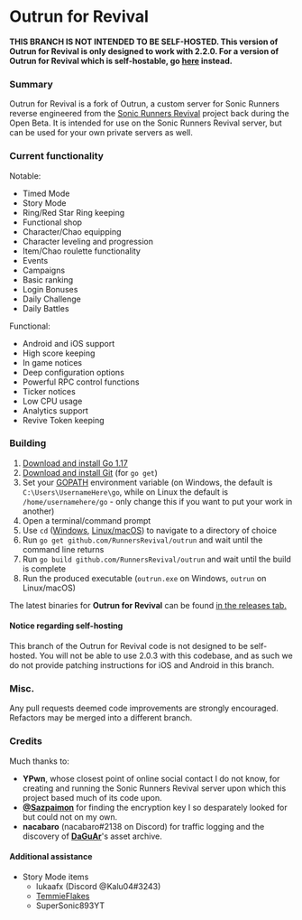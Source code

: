 # Outrun for Revival

**THIS BRANCH IS NOT INTENDED TO BE SELF-HOSTED. This version of Outrun for Revival is only designed to work with 2.2.0. For a version of Outrun for Revival which is self-hostable, go [here](https://github.com/RunnersRevival/outrun/tree/self-hostable) instead.**

### Summary

Outrun for Revival is a fork of Outrun, a custom server for Sonic Runners reverse engineered from the [Sonic Runners Revival](https://sonicrunners.com) project back during the Open Beta. It is intended for use on the Sonic Runners Revival server, but can be used for your own private servers as well.

### Current functionality

Notable:
  - Timed Mode
  - Story Mode
  - Ring/Red Star Ring keeping
  - Functional shop
  - Character/Chao equipping
  - Character leveling and progression
  - Item/Chao roulette functionality
  - Events
  - Campaigns
  - Basic ranking
  - Login Bonuses
  - Daily Challenge
  - Daily Battles

Functional:
  - Android and iOS support
  - High score keeping
  - In game notices
  - Deep configuration options
  - Powerful RPC control functions
  - Ticker notices
  - Low CPU usage
  - Analytics support
  - Revive Token keeping

### Building

1. [Download and install Go 1.17](https://golang.org/dl/)
2. [Download and install Git](https://git-scm.com/downloads) (for `go get`)
3. Set your [GOPATH](https://github.com/golang/go/wiki/SettingGOPATH) environment variable (on Windows, the default is `C:\Users\UsernameHere\go`, while on Linux the default is `/home/usernamehere/go` - only change this if you want to put your work in another)
4. Open a terminal/command prompt
5. Use `cd` ([Windows,](https://www.digitalcitizen.life/command-prompt-how-use-basic-commands) [Linux/macOS](https://www.macworld.com/article/2042378/master-the-command-line-navigating-files-and-folders.html)) to navigate to a directory of choice
6. Run `go get github.com/RunnersRevival/outrun` and wait until the command line returns
7. Run `go build github.com/RunnersRevival/outrun` and wait until the build is complete
8. Run the produced executable (`outrun.exe` on Windows, `outrun` on Linux/macOS)

The latest binaries for **Outrun for Revival** can be found [in the releases tab.](https://github.com/RunnersRevival/outrun/releases)

#### Notice regarding self-hosting

This branch of the Outrun for Revival code is not designed to be self-hosted. You will not be able to use 2.0.3 with this codebase, and as such we do not provide patching instructions for iOS and Android in this branch.

### Misc.

Any pull requests deemed code improvements are strongly encouraged. Refactors may be merged into a different branch.

### Credits

Much thanks to:
  - **YPwn**, whose closest point of online social contact I do not know, for creating and running the Sonic Runners Revival server upon which this project based much of its code upon.
  - **[@Sazpaimon](https://github.com/Sazpaimon)** for finding the encryption key I so desparately looked for but could not on my own.
  - **nacabaro** (nacabaro#2138 on Discord) for traffic logging and the discovery of **[DaGuAr](https://www.youtube.com/user/Gorila5)**'s asset archive.

#### Additional assistance
  - Story Mode items
    - lukaafx (Discord @Kalu04#3243)
    - [TemmieFlakes](https://twitter.com/pictochat3)
    - SuperSonic893YT

